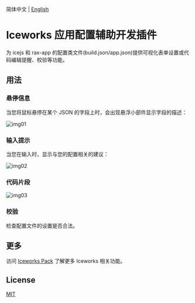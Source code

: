 简体中文 | [English](./README.en.md)

# Iceworks 应用配置辅助开发插件

为 icejs 和 rax-app 的配置类文件(build.json/app.json)提供可视化表单设置或代码编辑提醒、校验等功能。

## 用法

### 悬停信息

当您将鼠标悬停在某个 JSON 的字段上时，会出现悬浮小部件显示字段的描述：

![img01](https://img.alicdn.com/tfs/TB1e1wYvEY1gK0jSZFCXXcwqXXa-1140-592.gif)

### 输入提示

当您在输入时，显示与您的配置相关的建议：

![img02](https://img.alicdn.com/tfs/TB188ZZvrj1gK0jSZFuXXcrHpXa-1132-774.gif)

### 代码片段

![img03](https://img.alicdn.com/tfs/TB1a6IZvuH2gK0jSZJnXXaT1FXa-1136-1334.gif)

### 校验

检查配置文件的设置是否合法。

## 更多

访问 [Iceworks Pack](https://marketplace.visualstudio.com/items?itemName=iceworks-team.iceworks) 了解更多 Iceworks 相关功能。

## License

[MIT](https://github.com/ice-lab/iceworks/blob/master/LICENSE)
